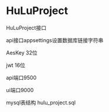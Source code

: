 # HuLuProject

HuLuProject接口


api接口appsettings设置数据库链接字符串


AesKey 32位


jwt 16位



api端口9500


ui端口9000


mysql表结构 hulu_project.sql

